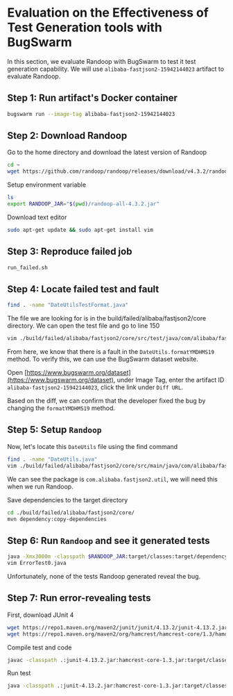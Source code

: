 # Evaluation on the Effectiveness of Test Generation tools with BugSwarm

In this section, we evaluate Randoop with BugSwarm to test it test generation capability. We will use `alibaba-fastjson2-15942144023` artifact to evaluate Randoop.

## Step 1: Run artifact's Docker container

```sh
bugswarm run --image-tag alibaba-fastjson2-15942144023
```

## Step 2: Download Randoop

Go to the home directory and download the latest version of Randoop
```sh
cd ~
wget https://github.com/randoop/randoop/releases/download/v4.3.2/randoop-all-4.3.2.jar
```

Setup environment variable
```sh
ls
export RANDOOP_JAR="$(pwd)/randoop-all-4.3.2.jar"
```

Download text editor
```sh
sudo apt-get update && sudo apt-get install vim
```

## Step 3: Reproduce failed job

```sh
run_failed.sh
```

## Step 4: Locate failed test and fault

```sh
find . -name "DateUtilsTestFormat.java"
```

The file we are looking for is in the build/failed/alibaba/fastjson2/core directory. We can open the test file and go to line 150

```sh
vim ./build/failed/alibaba/fastjson2/core/src/test/java/com/alibaba/fastjson2/util/DateUtilsTestFormat.java
```
From here, we know that there is a fault in the `DateUtils.formatYMDHMS19` method. To verify this, we can use the BugSwarm dataset website.

Open [https://www.bugswarm.org/dataset](https://www.bugswarm.org/dataset), under Image Tag, enter the artifact ID `alibaba-fastjson2-15942144023`, click the link under `Diff URL`.

Based on the diff, we can confirm that the developer fixed the bug by changing the `formatYMDHMS19` method.

## Step 5: Setup `Randoop`

Now, let's locate this `DateUtils` file using the find command
```sh
find . -name "DateUtils.java"
vim ./build/failed/alibaba/fastjson2/core/src/main/java/com/alibaba/fastjson2/util/DateUtils.java
```

We can see the package is `com.alibaba.fastjson2.util`, we will need this when we run Randoop.

Save dependencies to the target directory
```sh
cd ./build/failed/alibaba/fastjson2/core/
mvn dependency:copy-dependencies
```

## Step 6: Run `Randoop` and see it generated tests

```sh
java -Xmx3000m -classpath $RANDOOP_JAR:target/classes:target/dependency/* randoop.main.Main gentests --testclass=com.alibaba.fastjson2.util.DateUtils
vim ErrorTest0.java
```

Unfortunately, none of the tests Randoop generated reveal the bug.

## Step 7: Run error-revealing tests

First, download JUnit 4
```sh
wget https://repo1.maven.org/maven2/junit/junit/4.13.2/junit-4.13.2.jar
wget https://repo1.maven.org/maven2/org/hamcrest/hamcrest-core/1.3/hamcrest-core-1.3.jar
```

Compile test and code
```sh
javac -classpath .:junit-4.13.2.jar:hamcrest-core-1.3.jar:target/classes:target/dependency/* ErrorTest*.java -sourcepath .:target/classes:target/dependency/*
```

Run test
```sh
java -classpath .:junit-4.13.2.jar:hamcrest-core-1.3.jar:target/classes:target/dependency/* org.junit.runner.JUnitCore ErrorTest
```
